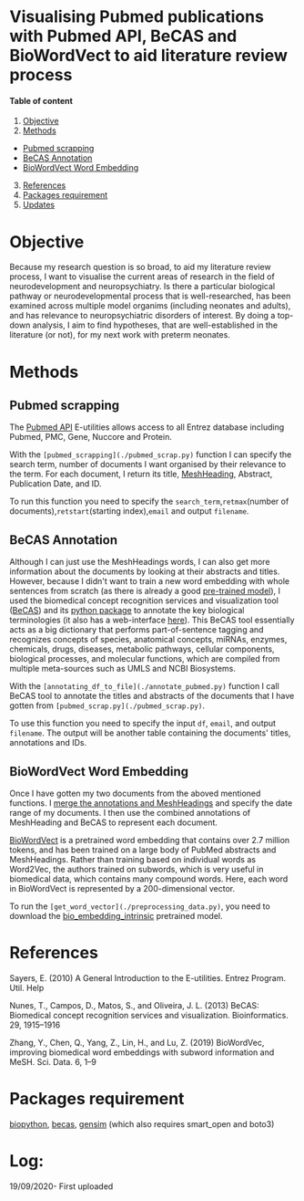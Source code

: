 # Visualising Pubmed publications with Pubmed API, BeCAS and BioWordVect to aid literature review process

#### Table of content
1. [Objective](#objective)
2. [Methods](#methods)
* [Pubmed scrapping](##pubmed-scrapping)
* [BeCAS Annotation](##becas-annotation)
* [BioWordVect Word Embedding](##biowordvect-word-embedding)
3. [References](#references)
4. [Packages requirement](#packages-requirement)
5. [Updates](#updates)


# Objective

Because my research question is so broad, to aid my literature review process, I want to visualise the current areas of research in the field of neurodevelopment and neuropsychiatry. Is there a particular biological pathway or neurodevelopmental process that is well-researched, has been examined across multiple model organims (including neonates and adults), and has relevance to neuropsychiatric disorders of interest. By doing a top-down analysis, I aim to find hypotheses, that are well-established in the literature (or not), for my next work with preterm neonates.

# Methods

## Pubmed scrapping

The [Pubmed API](https://www.ncbi.nlm.nih.gov/home/develop/api/) E-utilities allows access to all Entrez database including Pubmed, PMC, Gene, Nuccore and Protein.

With the ```[pubmed_scrapping](./pubmed_scrap.py)``` function I can specify the search term, number of documents I want organised by their relevance to the term. For each document, I return its title, [MeshHeading](https://www.nlm.nih.gov/mesh/meshhome.html), Abstract, Publication Date, and ID.

To run this function you need to specify the ```search_term```,```retmax```(number of documents),```retstart```(starting index),```email``` and output ```filename```.

## BeCAS Annotation

Although I can just use the MeshHeadings words, I can also get more information about the documents by looking at their abstracts and titles. However, because I didn't want to train a new word embedding with whole sentences from scratch (as there is already a good [pre-trained model](#biowordvect-word-embedding)), I used the biomedical concept recognition services and visualization tool ([BeCAS](https://pubmed.ncbi.nlm.nih.gov/23736528/)) and its [python package](http://tnunes.github.io/becas-python/) to annotate the key biological terminologies (it also has a web-interface [here](http://bioinformatics.ua.pt/becas/)). This BeCAS tool essentially acts as a big dictionary that performs part-of-sentence tagging and recognizes concepts of species, anatomical concepts, miRNAs, enzymes, chemicals, drugs, diseases, metabolic pathways, cellular components, biological processes, and molecular functions, which are compiled from multiple meta-sources such as UMLS and NCBI Biosystems.

With the ```[annotating_df_to_file](./annotate_pubmed.py)``` function I call BeCAS tool to annotate the titles and abstracts of the documents that I have gotten from ```[pubmed_scrap.py](./pubmed_scrap.py)```.

To use this function you need to specify the input ```df```, ```email```, and output ```filename```. The output will be another table containing the documents' titles, annotations and IDs.

## BioWordVect Word Embedding

Once I have gotten my two documents from the aboved mentioned functions. I [merge the annotations and MeshHeadings](./preprocessing_data.py) and specify the date range of my documents. I then use the combined annotations of MeshHeading and BeCAS to represent each document.

[BioWordVect](https://www.nature.com/articles/s41597-019-0055-0) is a pretrained word embedding that contains over 2.7 million tokens, and has been trained on a large body of PubMed abstracts and MeshHeadings. Rather than training based on individual words as Word2Vec, the authors trained on subwords, which is very useful in biomedical data, which contains many compound words. Here, each word in BioWordVect is represented by a 200-dimensional vector.

To run the ```[get_word_vector](./preprocessing_data.py)```, you need to download the [bio_embedding_intrinsic](https://figshare.com/articles/dataset/Improving_Biomedical_Word_Embeddings_with_Subword_Information_and_MeSH_Ontology/6882647/2) pretrained model.

# References

Sayers, E. (2010) A General Introduction to the E-utilities. Entrez Program. Util. Help

Nunes, T., Campos, D., Matos, S., and Oliveira, J. L. (2013) BeCAS: Biomedical concept recognition services and visualization. Bioinformatics. 29, 1915–1916

Zhang, Y., Chen, Q., Yang, Z., Lin, H., and Lu, Z. (2019) BioWordVec, improving biomedical word embeddings with subword information and MeSH. Sci. Data. 6, 1–9

# Packages requirement

[biopython](https://biopython.org/wiki/Download), [becas](http://tnunes.github.io/becas-python/), [gensim](https://radimrehurek.com/gensim/) (which also requires smart_open and boto3)

# Log:

19/09/2020- First uploaded





